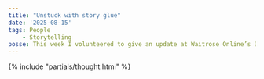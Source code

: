 ```yaml
---
title: "Unstuck with story glue"
date: '2025-08-15'
tags: People
    - Storytelling
posse: This week I volunteered to give an update at Waitrose Online’s Design Deli, our weekly share-out of work in progress. Instead of a chain of ‘and then’ I decided to dig out my notes from Ben Sauer’s Practical Strategic Storytelling workshop and add some story glue for a more compelling story. If you’re looking to raise your storytelling game or your team’s I highly recommend getting touch with Ben! https://bensauer.net/workshop/
---
```


{% include "partials/thought.html" %}
